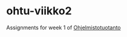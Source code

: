 # ohtu-viikko2

Assignments for week 1 of [Ohjelmistotuotanto](https://github.com/mluukkai/Ohjelmistotuotanto2018)
